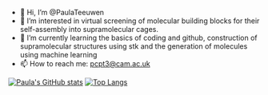 - 👋 Hi, I’m @PaulaTeeuwen
- 👀 I’m interested in virtual screening of molecular building blocks for their self-assembly into supramolecular cages.
- 🌱 I’m currently learning the basics of coding and github, construction of supramolecular structures using stk and the generation of molecules using machine learning
- 📫 How to reach me: pcpt3@cam.ac.uk

[![Paula's GitHub stats](https://github-readme-stats.vercel.app/api?username=PaulaTeeuwen)](https://github.com/anuraghazra/github-readme-stats)
[![Top Langs](https://github-readme-stats.vercel.app/api/top-langs/?username=PaulaTeeuwen)](https://github.com/anuraghazra/github-readme-stats)
